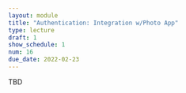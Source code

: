 ```yaml
---
layout: module
title: "Authentication: Integration w/Photo App"
type: lecture
draft: 1
show_schedule: 1
num: 16
due_date: 2022-02-23
---
```


TBD
